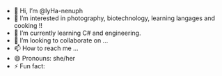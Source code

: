 - 👋 Hi, I’m @lyHa-nenuph
- 👀 I’m interested in photography, biotechnology, learning langages and cooking !!
- 🌱 I’m currently learning C# and engineering. 
- 💞️ I’m looking to collaborate on ...
- 📫 How to reach me ...
- 😄 Pronouns: she/her
- ⚡ Fun fact: 

<!---
lyHa-nenuph/lyHa-nenuph is a ✨ special ✨ repository because its `README.md` (this file) appears on your GitHub profile.
You can click the Preview link to take a look at your changes.
--->
